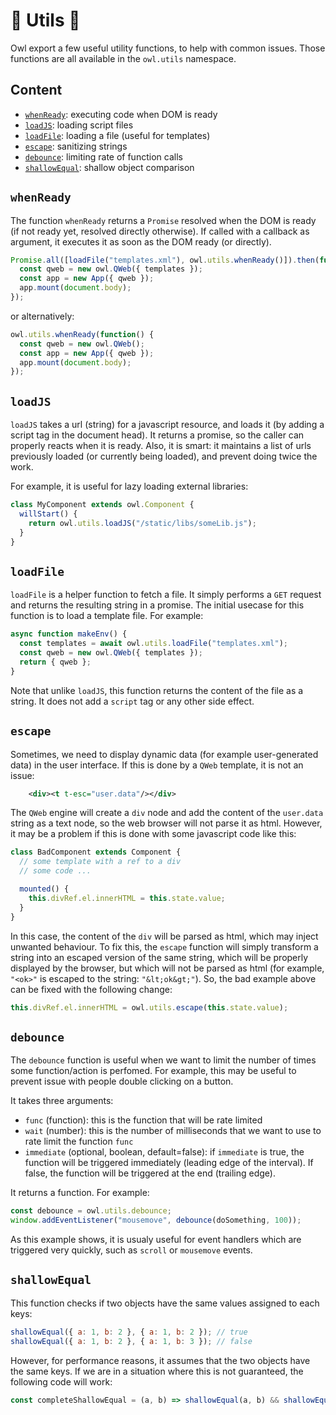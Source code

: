 # 🦉 Utils 🦉

Owl export a few useful utility functions, to help with common issues. Those
functions are all available in the `owl.utils` namespace.

## Content

- [`whenReady`](#whenready): executing code when DOM is ready
- [`loadJS`](#loadjs): loading script files
- [`loadFile`](#loadfile): loading a file (useful for templates)
- [`escape`](#escape): sanitizing strings
- [`debounce`](#debounce): limiting rate of function calls
- [`shallowEqual`](#shallowequal): shallow object comparison

## `whenReady`

The function `whenReady` returns a `Promise` resolved when the DOM is ready (if
not ready yet, resolved directly otherwise). If called with a callback as
argument, it executes it as soon as the DOM ready (or directly).

```js
Promise.all([loadFile("templates.xml"), owl.utils.whenReady()]).then(function([templates]) {
  const qweb = new owl.QWeb({ templates });
  const app = new App({ qweb });
  app.mount(document.body);
});
```

or alternatively:

```js
owl.utils.whenReady(function() {
  const qweb = new owl.QWeb();
  const app = new App({ qweb });
  app.mount(document.body);
});
```

## `loadJS`

`loadJS` takes a url (string) for a javascript resource, and loads it (by adding
a script tag in the document head). It returns a promise, so the caller can
properly reacts when it is ready. Also, it is smart: it maintains a list of urls
previously loaded (or currently being loaded), and prevent doing twice the work.

For example, it is useful for lazy loading external libraries:

```js
class MyComponent extends owl.Component {
  willStart() {
    return owl.utils.loadJS("/static/libs/someLib.js");
  }
}
```

## `loadFile`

`loadFile` is a helper function to fetch a file. It simply
performs a `GET` request and returns the resulting string in a promise. The
initial usecase for this function is to load a template file. For example:

```js
async function makeEnv() {
  const templates = await owl.utils.loadFile("templates.xml");
  const qweb = new owl.QWeb({ templates });
  return { qweb };
}
```

Note that unlike `loadJS`, this function returns the content of the file as a
string. It does not add a `script` tag or any other side effect.

## `escape`

Sometimes, we need to display dynamic data (for example user-generated data) in
the user interface. If this is done by a `QWeb` template, it is not an issue:

```xml
    <div><t t-esc="user.data"/></div>
```

The `QWeb` engine will create a `div` node and add the content of the `user.data`
string as a text node, so the web browser will not parse it as html. However,
it may be a problem if this is done with some javascript code like this:

```js
class BadComponent extends Component {
  // some template with a ref to a div
  // some code ...

  mounted() {
    this.divRef.el.innerHTML = this.state.value;
  }
}
```

In this case, the content of the `div` will be parsed as html, which may inject
unwanted behaviour. To fix this, the `escape` function will simply transform a
string into an escaped version of the same string, which will be properly displayed
by the browser, but which will not be parsed as html (for example, `"<ok>"` is
escaped to the string: `"&lt;ok&gt;"`). So, the bad example above can be fixed
with the following change:

```js
this.divRef.el.innerHTML = owl.utils.escape(this.state.value);
```

## `debounce`

The `debounce` function is useful when we want to limit the number of times some
function/action is perfomed. For example, this may be useful to prevent issue
with people double clicking on a button.

It takes three arguments:

- `func` (function): this is the function that will be rate limited
- `wait` (number): this is the number of milliseconds that we want to use to
  rate limit the function `func`
- `immediate` (optional, boolean, default=false): if `immediate` is true, the
  function will be triggered immediately (leading edge of the interval). If false,
  the function will be triggered at the end (trailing edge).

It returns a function. For example:

```js
const debounce = owl.utils.debounce;
window.addEventListener("mousemove", debounce(doSomething, 100));
```

As this example shows, it is usualy useful for event handlers which are triggered
very quickly, such as `scroll` or `mousemove` events.

## `shallowEqual`

This function checks if two objects have the same values assigned to each keys:

```js
shallowEqual({ a: 1, b: 2 }, { a: 1, b: 2 }); // true
shallowEqual({ a: 1, b: 2 }, { a: 1, b: 3 }); // false
```

However, for performance reasons, it assumes that the two objects have the same
keys. If we are in a situation where this is not guaranteed, the following code
will work:

```js
const completeShallowEqual = (a, b) => shallowEqual(a, b) && shallowEqual(b, a);
```
